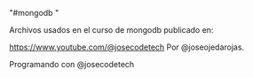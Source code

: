 "#mongodb "

Archivos usados en el curso de mongodb publicado en:

https://www.youtube.com/@josecodetech
Por @joseojedarojas.

Programando con @josecodetech

